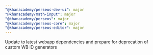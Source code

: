 ```yaml
---
"@khanacademy/perseus-dev-ui": major
"@khanacademy/math-input": major
"@khanacademy/perseus": major
"@khanacademy/perseus-core": major
"@khanacademy/perseus-editor": major
---
```


Update to latest webapp dependencies and prepare for deprecation of custom WB ID generators

